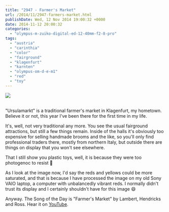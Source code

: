 ```yaml
---
title: "2947 - Farmer's Market"
url: /2014/11/2947-farmers-market.html
publishDate: Wed, 12 Nov 2014 19:00:32 +0000
date: 2014-11-12 20:00:32
categories: 
  - "olympus-m-zuiko-digital-ed-12-40mm-f2-8-pro"
tags: 
  - "austria"
  - "carinthia"
  - "color"
  - "fairground"
  - "klagenfurt"
  - "karnten"
  - "olympus-om-d-e-m1"
  - "red"
  - "toy"
---
```

<div class="container">
<div class="center"><a target="_blank" href="https://d25zfm9zpd7gm5.cloudfront.net/1200x1200/2014/20141019_131441_lr.jpg"><img src="https://d25zfm9zpd7gm5.cloudfront.net/0600x0600/2014/20141019_131441_lr.jpg" /></a></div>
</div>
<br />

"Ursulamarkt" is a traditional farmer's market in Klagenfurt, my hometown. Believe it or not, this year I've been there for the first time in my life.

It's, well, not very traditional any more. You see the usual fairground attractions, but still a few things remain. Inside of the halls it's obviously too expensive for selling handmade brooms and the like, so you'll only find professional traders there, mostly from northern Italy, but outside there are things on display that you won't see elsewhere.

That I still show you plastic toys, well, it is because they were too photogenoc to resist 🙂

As I look at the image now, I'd say the reds and yellows could be more saturated, and that is because I have processed the image on my old Sony VAIO laptop, a computer with unbalancedly vibrant reds. I normally didn't trust its display and I certainly shouldn't have for this image 😄

Anyway. The Song of the Day is "Farmer's Market" by Lambert, Hendricks and Ross. Hear it on <a href="https://www.youtube.com/watch?v=nH0X_L2qCHU" target="_blank">YouTube</a>.
